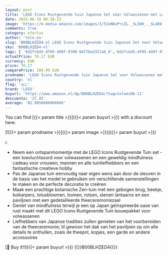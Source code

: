 ```yaml
---
layout: post
title: 'LEGO Icons Rustgevende tuin Japanse Set voor Volwassenen met Lotusbloemen  Aanpasbare Decoratie Geïnspireerd door Japanse Tradities  Mindfulness Bouwpakket  Cadeau voor Vrouwen en Mannen 10315'
date: 2025-06-18 08:30:23
image: 'https://m.media-amazon.com/images/I/51nN6oP+iIL._SL500_._SL400_.jpg'
comments: true
category: ofertas
author: 'tole.es'
slug: 'B00BLHZED4-nl LEGO Icons Rustgevende tuin Japanse Set voor Volwassenen...'
sku: 'B00BLHZED4-nl'
tags: [ '6d2fcb45-df05-499f-9780-9477bed321a6_0','6d2fcb45-df05-499f-9780-9477bed321a6_5201','6d2fcb45-df05-499f-9780-9477bed321a6_5301','8','Arborist Merchandising Root','Bouw- & constructiespeelgoed','LEGO','Self Service','Special Features Stores','Speelgoed & spellen','Speelgoedbouwsets','lego','🇳🇱', ]
actualPrice: 76.17 EUR
currency: EUR
price: 76.17
comparePrice: 104.99 EUR
prodname: 'LEGO Icons Rustgevende tuin Japanse Set voor Volwassenen met Lotusbloemen  Aanpasbare Decoratie Geïnspireerd door Japanse Tradities  Mindfulness Bouwpakket  Cadeau voor Vrouwen en Mannen 10315'
country: 'nl'
flag: '🇳🇱'
brand: 'LEGO'
buyurl: 'https://www.amazon.nl/dp/B00BLHZED4/?tag=tolees0b-21'
descuento: '27.45'
average: '82.9056666666666'
---
```


You can find [{{< param title >}}]({{< param buyurl >}}) with a discount here:

[![{{< param prodname >}}]({{< param image >}})]({{< param buyurl >}})

ℹ️:

- Neem een ontspanmomentje met de LEGO Icons Rustgevende Tuin set - een toevluchtsoord voor volwassenen en een geweldig mindfulness cadeau voor vrouwen, mannen en alle tuinliefhebbers en een fantastische creatieve hobby
- Pas de Japanse tuin eenvoudig naar eigen wens aan door de sleuven in de basis van het model te gebruiken om verschillende samenstellingen te maken en de perfecte decoratie te creëren
- Maak een prachtige botanische Zen-tuin met een gebogen brug, beekje, koikarpers, lotusbloemen, bomen, rotsen, stenen lantaarns en een paviljoen met een gedetailleerde theeceremoniezaal
- Geniet van mindfulness terwijl je een op Japan geïnspireerde oase van rust maakt met dit LEGO Icons Rustgevende Tuin bouwpakket voor volwassenen
- Liefhebbers van Japanse tradities zullen genieten van het voorbereiden van de theeceremonie; til gewoon het dak van het paviljoen op om alle details te onthullen, zoals de theepot, kopjes, een garde en andere accessoires

[🛒 Buy it!!]({{< param buyurl >}})
{{<world>}}B00BLHZED4{{</world>}}
